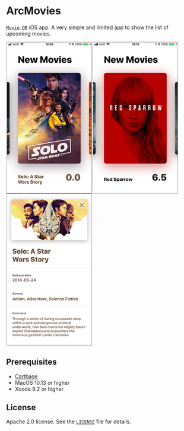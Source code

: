 # ArcMovies
[`Movie DB`](https://www.themoviedb.org/) iOS app.
A very simple and limited app to show the list of upcoming movies.

<img align="left" src="https://github.com/jaikme/arc-movies-ios/raw/develop/screenshots/screenshot1.png?v=2" width="230" hspace="1"/>
<img align="left" src="https://github.com/jaikme/arc-movies-ios/raw/develop/screenshots/screenshot2.png" width="230" hspace="1"/>
<img src="https://github.com/jaikme/arc-movies-ios/raw/develop/screenshots/screenshot3.png" width="230" hspace="1"/>

## Prerequisites

* [Carthage](https://github.com/Carthage/Carthage)
* MacOS 10.13 or higher
* Xcode 9.2 or higher

## License

Apache 2.0 license. See the [`LICENSE`](LICENSE) file for details.
